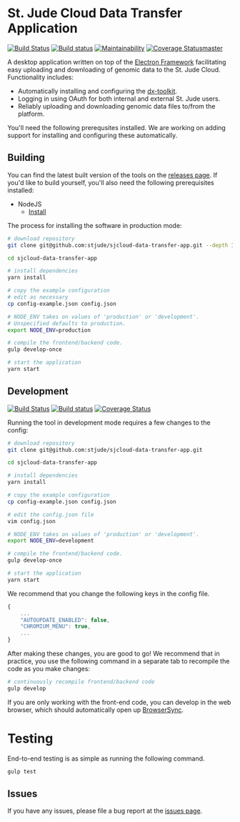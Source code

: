 

St. Jude Cloud Data Transfer Application
========================================

[![Build Status](https://travis-ci.org/stjude/sjcloud-data-transfer-app.svg?branch=master)](https://travis-ci.org/stjude/sjcloud-data-transfer-app) [![Build status](https://ci.appveyor.com/api/projects/status/m0a9yidlkb96sgfi/branch/master?svg=true)](https://ci.appveyor.com/project/claymcleod/sjcloud-data-transfer-app/branch/master) [![Maintainability](https://api.codeclimate.com/v1/badges/ce7eed7d778bf50ac81a/maintainability)](https://codeclimate.com/github/stjude/sjcloud-data-transfer-app/maintainability) [![Coverage Status](https://coveralls.io/repos/github/stjude/sjcloud-data-transfer-app/badge.svg?branch=)master](https://coveralls.io/github/stjude/sjcloud-data-transfer-app?branch=master)

A desktop application written on top of the [Electron Framework](https://electron.atom.io/) facilitating easy uploading and downloading of genomic data to the  St. Jude Cloud. Functionality includes:

* Automatically installing and configuring the [dx-toolkit](https://github.com/dnanexus/dx-toolkit).
* Logging in using OAuth for both internal and external St. Jude users.
* Reliably uploading and downloading genomic data files to/from the platform.

You'll need the following prerequsites installed. We are working on adding support for installing and configuring these automatically.

Building
-------

You can find the latest built version of the tools on the [releases page](https://github.com/stjude/sjcloud-data-transfer-app/releases). If you'd like to build yourself, you'll also need the following prerequisites installed:


* NodeJS
    - [Install](https://nodejs.org/en/download/)

The process for installing the software in production mode:

```bash
# download repository
git clone git@github.com:stjude/sjcloud-data-transfer-app.git --depth 1

cd sjcloud-data-transfer-app

# install dependencies
yarn install

# copy the example configuration
# edit as necessary
cp config-example.json config.json 

# NODE_ENV takes on values of 'production' or 'development'.
# Unspecified defaults to production.
export NODE_ENV=production

# compile the frontend/backend code.
gulp develop-once

# start the application
yarn start
```

Development
-----------

[![Build Status](https://travis-ci.org/stjude/sjcloud-data-transfer-app.svg?branch=development)](https://travis-ci.org/stjude/sjcloud-data-transfer-app) [![Build status](https://ci.appveyor.com/api/projects/status/m0a9yidlkb96sgfi/branch/development?svg=true)](https://ci.appveyor.com/project/claymcleod/sjcloud-data-transfer-app/branch/development) [![Coverage Status](https://coveralls.io/repos/github/stjude/sjcloud-data-transfer-app/badge.svg?branch=testing)](https://coveralls.io/github/stjude/sjcloud-data-transfer-app?branch=testing)

Running the tool in development mode requires a few changes to the config:

```bash
# download repository
git clone git@github.com:stjude/sjcloud-data-transfer-app.git

cd sjcloud-data-transfer-app

# install dependencies
yarn install

# copy the example configuration
cp config-example.json config.json 

# edit the config.json file
vim config.json

# NODE_ENV takes on values of 'production' or 'development'.
export NODE_ENV=development

# compile the frontend/backend code.
gulp develop-once

# start the application
yarn start 
```

We recommend that you change the following keys in the config
 file.

```javascript
{
    ...
    "AUTOUPDATE_ENABLED": false,
    "CHROMIUM_MENU": true,
    ...
}
```

After making these changes, you are good to go! We recommend that in practice, you use the following command in a separate tab to recompile the code as you make changes:

```bash
# continuously recompile frontend/backend code
gulp develop
```

If you are only working with the front-end code, you can develop in the web browser, which should automatically open up [BrowserSync](https://www.browsersync.io/). 


Testing
=======

End-to-end testing is as simple as running the following command.

```bash
gulp test
```

Issues
------

If you have any issues, please file a bug report at the [issues page](https://github.com/stjude/sjcloud-data-transfer-app/issues).

